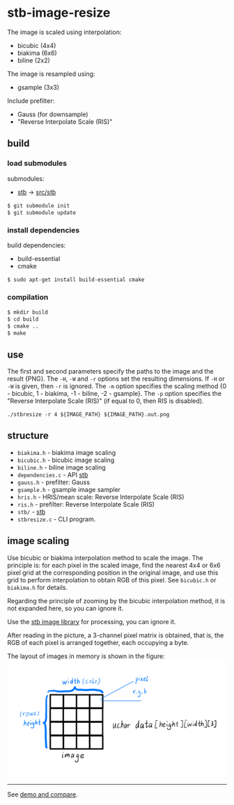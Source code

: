# stb-image-resize

The image is scaled using interpolation:

- bicubic (4x4)
- biakima (6x6) 
- biline (2x2) 

The image is resampled using:

- gsample (3x3)

Include prefilter:

- Gauss (for downsample)
- "Reverse Interpolate Scale (RIS)"

## build

### load submodules

submodules:
- [stb](https://github.com/nothings/stb.git) -> [src/stb](src/stb)

```shell
$ git submodule init
$ git submodule update
```

### install dependencies

build dependencies:

- build-essential
- cmake

```shell
$ sudo apt-get install build-essential cmake
```

### compilation
```shell
$ mkdir build
$ cd build
$ cmake ..
$ make
```
## use

The first and second parameters specify the paths to the image and the result {PNG}. The `-H`, `-W` and `-r` options set the resulting dimensions. If `-H` or `-W` is given, then `-r` is ignored. The `-m` option specifies the scaling method {0 - bicubic, 1 - biakima, -1 - biline, -2 - gsample}. The `-p` option specifies the "Reverse Interpolate Scale (RIS)" (if equal to 0, then RIS is disabled).
```shell
./stbresize -r 4 ${IMAGE_PATH} ${IMAGE_PATH}.out.png
```

## structure

- `biakima.h` - biakima image scaling
- `bicubic.h` - bicubic image scaling
- `biline.h` - biline image scaling
- `dependencies.c` - API [stb](https://github.com/nothings/stb.git)
- `gauss.h` - prefilter: Gauss
- `gsample.h` - gsample image sampler
- `hris.h` - HRIS/mean scale: Reverse Interpolate Scale (RIS)
- `ris.h` - prefilter: Reverse Interpolate Scale (RIS)
- `stb/` - [stb](https://github.com/nothings/stb.git)
- `stbresize.c` - CLI program.

## image scaling

Use bicubic or biakima interpolation method to scale the image. The principle is: for each pixel in the scaled image, find the nearest 4x4 or 6x6 pixel grid at the corresponding position in the original image, and use this grid to perform interpolation to obtain RGB of this pixel. See `bicubic.h` or `biakima.h` for details.

Regarding the principle of zooming by the bicubic interpolation method, it is not expanded here, so you can ignore it.

Use the [stb image library](https://github.com/nothings/stb.git) for processing, you can ignore it.

After reading in the picture, a 3-channel pixel matrix is obtained, that is, the RGB of each pixel is arranged together, each occupying a byte.

The layout of images in memory is shown in the figure:  
![RBGImage](images/data.png)

---

See [demo and compare](https://github.com/ImageProcessing-ElectronicPublications/stb-image-resize-demo).
